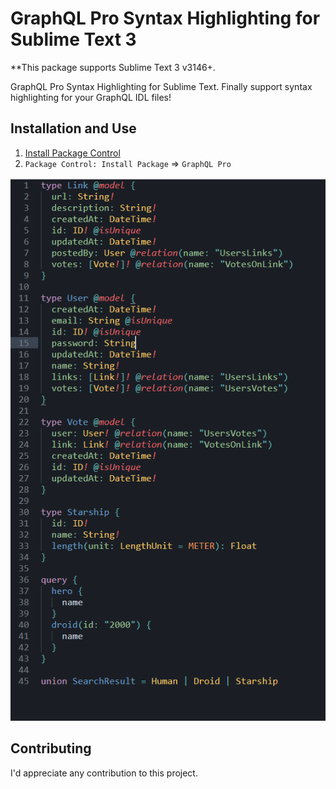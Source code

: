 
# GraphQL Pro Syntax Highlighting for Sublime Text 3

**This package supports Sublime Text 3 v3146+.

GraphQL Pro Syntax Highlighting for Sublime Text. Finally support syntax highlighting for your GraphQL IDL files!

## Installation and Use

1. [Install Package Control](https://sublime.wbond.net/installation)
2. `Package Control: Install Package` => `GraphQL Pro`


![ScreenShot](screenshot.png)

## Contributing

I'd appreciate any contribution to this project.

